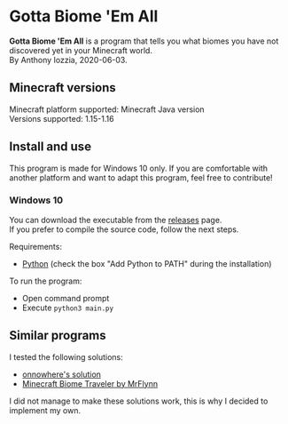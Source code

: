 # Gotta Biome 'Em All

**Gotta Biome 'Em All** is a program that tells you what biomes you have not discovered yet in your Minecraft world.  
By Anthony Iozzia, 2020-06-03.  

## Minecraft versions

Minecraft platform supported: Minecraft Java version  
Versions supported: 1.15-1.16  

## Install and use

This program is made for Windows 10 only. If you are comfortable with another platform and want to adapt this program, feel free to contribute!  

### Windows 10

You can download the executable from the [releases](https://github.com/Anthony-Iozzia/gotta-biome-em-all/releases) page.  
If you prefer to compile the source code, follow the next steps.

Requirements:

* [Python](https://www.python.org/downloads/) (check the box "Add Python to PATH" during the installation)

To run the program:

* Open command prompt
* Execute `python3 main.py`

## Similar programs

I tested the following solutions:

* [onnowhere's solution](https://www.reddit.com/r/Minecraft/comments/62l543/i_recreated_the_adventuring_time_achievement/)
* [Minecraft Biome Traveler by MrFlynn](https://github.com/MrFlynn/Minecraft-Biome-Traveler)

I did not manage to make these solutions work, this is why I decided to implement my own.
